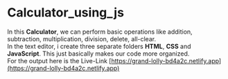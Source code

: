 # Calculator_using_js
In this **Calculator**, we can perform basic operations like addition, subtraction, multiplication, division, delete, all-clear.<br>
In the text editor, i create three separate folders **HTML**, **CSS** and **JavaScript**. This just basically makes our code more organized.<br>
For the output here is the Live-Link [https://grand-lolly-bd4a2c.netlify.app](https://grand-lolly-bd4a2c.netlify.app)
